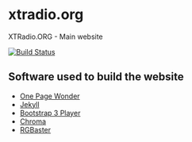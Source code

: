 # xtradio.org
XTRadio.ORG - Main website

[![Build Status](https://travis-ci.org/xtradio/xtradio.org.svg?branch=master)](https://travis-ci.org/xtradio/xtradio.org)

## Software used to build the website

* [One Page Wonder](https://github.com/BlackrockDigital/startbootstrap-one-page-wonder)
* [Jekyll](https://jekyllrb.com/)
* [Bootstrap 3 Player](https://github.com/iainhouston/bootstrap3_player)
* [Chroma](https://gka.github.io/chroma.js)
* [RGBaster](https://github.com/briangonzalez/rgbaster.js)
